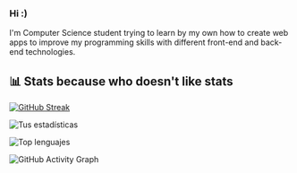 ### Hi :)

<!--
**Alina-02/Alina-02** is a ✨ _special_ ✨ repository because its `README.md` (this file) appears on your GitHub profile.

Here are some ideas to get you started:

- 🔭 I’m currently working on ...
- 🌱 I’m currently learning ...
- 👯 I’m looking to collaborate on ...
- 🤔 I’m looking for help with ...
- 💬 Ask me about ...
- 📫 How to reach me: ...
- 😄 Pronouns: ...
- ⚡ Fun fact: ...
-->

I'm Computer Science student trying to learn by my own how to create web apps to improve my programming skills with different front-end and back-end technologies.

## 📊 Stats because who doesn't like stats 

[![GitHub Streak](https://streak-stats.demolab.com?user=Alina-02&theme=tokyonight&hide_border=true)](https://git.io/streak-stats)

![Tus estadísticas](https://github-readme-stats.vercel.app/api?username=Alina-02&show_icons=true&theme=tokyonight)

![Top lenguajes](https://github-readme-stats.vercel.app/api/top-langs/?username=Alina-02&layout=compact&theme=tokyonight)

![GitHub Activity Graph](https://github-readme-activity-graph.cyclic.app/graph?username=Alina-02&theme=react-dark)


